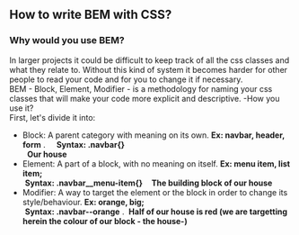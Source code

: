 ## How to write BEM with CSS?  
### Why would you use BEM?  
In larger projects it could be difficult to keep track of all the css classes and what they relate to.
Without this kind of system it becomes harder for other people to read your code and for you to change it if necessary.  
BEM - Block, Element, Modifier - is a methodology for naming your css classes that will make your code
more explicit and descriptive.
-How you use it?  
First, let's divide it into:  
* Block: A parent category with meaning on its own. __Ex: navbar, header, form__ .    
   __Syntax: .navbar{}__    
   __Our house__    
* Element: A part of a block, with no meaning on itself. __Ex: menu item, list item;__   
  __Syntax: .navbar__menu-item{}__   
  __The building block of our house__    
* Modifier: A way to target the element or the block in order to change its style/behaviour. __Ex: orange, big;__    
  __Syntax: .navbar--orange__ . 
  __Half of our house is red (we are targetting herein the colour of our block - the house-)__    
